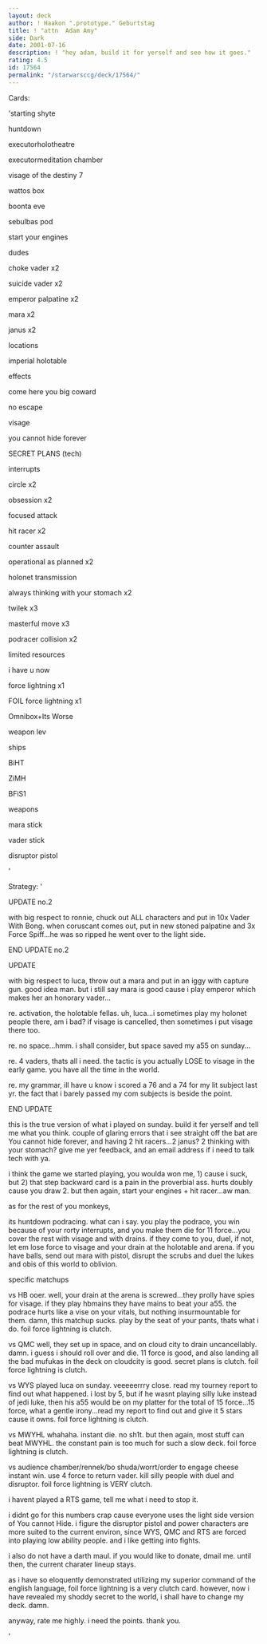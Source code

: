 ```yaml
---
layout: deck
author: ! Haakon ".prototype." Geburtstag
title: ! "attn  Adam Amy"
side: Dark
date: 2001-07-16
description: ! "hey adam, build it for yerself and see how it goes."
rating: 4.5
id: 17564
permalink: "/starwarsccg/deck/17564/"
---
```

Cards: 

'starting shyte

huntdown

executorholotheatre

executormeditation chamber

visage of the destiny 7

wattos box

boonta eve

sebulbas pod

start your engines


dudes

choke vader x2

suicide vader x2

emperor palpatine x2

mara x2

janus x2


locations

imperial holotable


effects

come here you big coward

no escape

visage

you cannot hide forever

SECRET PLANS (tech)


interrupts

circle x2

obsession x2

focused attack

hit racer x2

counter assault

operational as planned x2

holonet transmission

always thinking with your stomach x2

twilek x3

masterful move x3

podracer collision x2

limited resources

i have u now

force lightning x1

FOIL force lightning x1

Omnibox+Its Worse

weapon lev


ships

BiHT

ZiMH

BFiS1


weapons

mara stick

vader stick

disruptor pistol

'

Strategy: '

UPDATE no.2

with big respect to ronnie, chuck out ALL characters and put in 10x Vader With Bong. when coruscant comes out, put in new stoned palpatine and 3x Force Spiff...he was so ripped he went over to the light side.

END UPDATE no.2


UPDATE

with big respect to luca, throw out a mara and put in an iggy with capture gun. good idea man. but i still say mara is good cause i play emperor which makes her an honorary vader...

re. activation, the holotable fellas. uh, luca...i sometimes play my holonet people there, am i bad? if visage is cancelled, then sometimes i put visage there too.

re. no space...hmm. i shall consider, but space saved my a55 on sunday...

re. 4 vaders, thats all i need. the tactic is you actually LOSE to visage in the early game. you have all the time in the world.

re. my grammar, ill have u know i scored a 76 and a 74 for my lit subject last yr. the fact that i barely passed my com subjects is beside the point.

END UPDATE


this is the true version of what i played on sunday. build it fer yerself and tell me what you think. couple of glaring errors that i see straight off the bat are You cannot hide forever, and having 2 hit racers...2 janus? 2 thinking with your stomach? give me yer feedback, and an email address if i need to talk tech with ya.

i think the game we started playing, you woulda won me, 1) cause i suck, but 2) that step backward card is a pain in the proverbial ass. hurts doubly cause you draw 2. but then again, start your engines + hit racer...aw man.


as for the rest of you monkeys,

its huntdown podracing. what can i say. you play the podrace, you win because of your rorty interrupts, and you make them die for 11 force...you cover the rest with visage and with drains. if they come to you, duel, if not, let em lose force to visage and your drain at the holotable and arena. if you have balls, send out mara with pistol, disrupt the scrubs and duel the lukes and obis of this world to oblivion.


specific matchups

vs HB ooer. well, your drain at the arena is screwed...they prolly have spies for visage. if they play hbmains they have mains to beat your a55. the podrace hurts like a vise on your vitals, but nothing insurmountable for them. damn, this matchup sucks. play by the seat of your pants, thats what i do. foil force lightning is clutch.


vs QMC well, they set up in space, and on cloud city to drain uncancellably. damn. i guess i should roll over and die. 11 force is good, and also landing all the bad mufukas in the deck on cloudcity is good. secret plans is clutch. foil force lightning is clutch.


vs WYS played luca on sunday. veeeeerrry close. read my tourney report to find out what happened. i lost by 5, but if he wasnt playing silly luke instead of jedi luke, then his a55 would be on my platter for the total of 15 force...15 force, what a gentle irony...read my report to find out and give it 5 stars cause it owns. foil force lightning is clutch.


vs MWYHL whahaha. instant die. no sh1t. but then again, most stuff can beat MWYHL. the constant pain is too much for such a slow deck. foil force lightning is clutch.


vs audience chamber/rennek/bo shuda/worrt/order to engage cheese instant win. use 4 force to return vader. kill silly people with duel and disruptor. foil force lightning is VERY clutch.


i havent played a RTS game, tell me what i need to stop it.

i didnt go for this numbers crap cause everyone uses the light side version of You cannot Hide. i figure the disruptor pistol and power characters are more suited to the current environ, since WYS, QMC and RTS are forced into playing low ability people. and i like getting into fights.

i also do not have a darth maul. if you would like to donate, dmail me. until then, the current charater lineup stays.


as i have so eloquently demonstrated utilizing my superior command of the english language, foil force lightning is a very clutch card. however, now i have revealed my shoddy secret to the world, i shall have to change my deck. damn.

anyway, rate me highly. i need the points. thank you.

'
